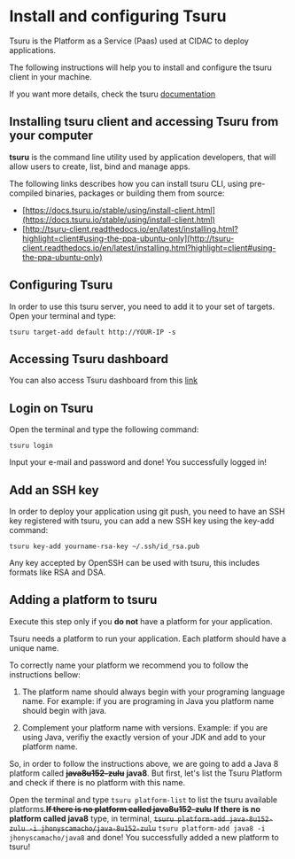# Install and configuring Tsuru

Tsuru is the Platform as a Service (Paas) used at CIDAC to deploy applications. 

The following instructions will help you to install and configure the tsuru client in your machine.

If you want more details, check the tsuru [documentation](https://docs.tsuru.io/stable/.)

## Installing tsuru client and accessing Tsuru from your computer

**tsuru** is the command line utility used by application developers, that will allow users to create, list, bind and manage apps. 

The following links describes how you can install tsuru CLI, using pre-compiled binaries, packages or building them from source:

* [https://docs.tsuru.io/stable/using/install-client.html](https://docs.tsuru.io/stable/using/install-client.html)
* [http://tsuru-client.readthedocs.io/en/latest/installing.html?highlight=client#using-the-ppa-ubuntu-only](http://tsuru-client.readthedocs.io/en/latest/installing.html?highlight=client#using-the-ppa-ubuntu-only)

## Configuring Tsuru

In order to use this tsuru server, you need to add it to your set of targets. Open your terminal and type: 

```
tsuru target-add default http://YOUR-IP -s
```

## Accessing Tsuru dashboard

You can also access Tsuru dashboard from this [link](http://tsuru-dashboard.YOUR-IP.nip.io)

## Login on Tsuru

Open the terminal and type the following command:

```
tsuru login
```

Input your e-mail and password and done! You successfully logged in!

## Add an SSH key

In order to deploy your application using git push, you need to have an SSH key registered with tsuru, you can add a new SSH key using the key-add command:

```
tsuru key-add yourname-rsa-key ~/.ssh/id_rsa.pub
```

Any key accepted by OpenSSH can be used with tsuru, this includes formats like RSA and DSA.

## Adding a platform to tsuru

Execute this step only if you **do not** have a platform for your application.

Tsuru needs a platform to run your application. Each platform should have a unique name.

To correctly name your platform we recommend you to follow the instructions bellow:

1) The platform name should always begin with your programing language name. For example: if you are programing in Java you platform name should begin with java.

2) Complement your platform name with versions. Example: if you are using Java, verifiy the exactly version of your JDK and add to your platform name.

So, in order to follow the instructions above, we are going to add a Java 8 platform called ~~**java8u152-zulu**~~ **java8**. But first, let's list the Tsuru Platform and check if there is no platform with this name.

Open the terminal and type `tsuru platform-list` to list the tsuru available platforms.~~**If there is no platform called java8u152-zulu**~~ **If there is no platform called java8** type, in terminal, ~~`tsuru platform-add java-8u152-zulu -i jhonyscamacho/java-8u152-zulu`~~ `tsuru platform-add java8 -i jhonyscamacho/java8` and done! You successfully added a new platform to tsuru!